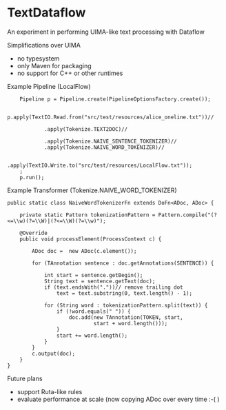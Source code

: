 # TextDataflow


An experiment in performing UIMA-like text processing with Dataflow

Simplifications over UIMA

* no typesystem
* only Maven for packaging
* no support for C++ or other runtimes

Example Pipeline (LocalFlow)

        Pipeline p = Pipeline.create(PipelineOptionsFactory.create());

        p.apply(TextIO.Read.from("src/test/resources/alice_oneline.txt"))//

                .apply(Tokenize.TEXT2DOC)//

                .apply(Tokenize.NAIVE_SENTENCE_TOKENIZER)//
                .apply(Tokenize.NAIVE_WORD_TOKENIZER)//

                .apply(TextIO.Write.to("src/test/resources/LocalFlow.txt"));
        ;
        p.run();

Example Transformer (Tokenize.NAIVE_WORD_TOKENIZER)

    public static class NaiveWordTokenizerFn extends DoFn<ADoc, ADoc> {

        private static Pattern tokenizationPattern = Pattern.compile("(?<=\\w)(?=\\W)|(?<=\\W)(?=\\w)");

        @Override
        public void processElement(ProcessContext c) {

            ADoc doc =  new ADoc(c.element());

            for (TAnnotation sentence : doc.getAnnotations(SENTENCE)) {

                int start = sentence.getBegin();
                String text = sentence.getText(doc);
                if (text.endsWith("."))// remove trailing dot
                    text = text.substring(0, text.length() - 1);

                for (String word : tokenizationPattern.split(text)) {
                    if (!word.equals(" ")) {
                        doc.add(new TAnnotation(TOKEN, start,
                                start + word.length()));
                    }
                    start += word.length();
                }
            }
            c.output(doc);
        }
    }

Future plans

* support Ruta-like rules
* evaluate performance at scale (now copying ADoc over every time :-( )


